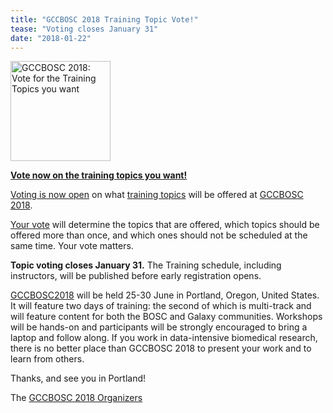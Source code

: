 ```yaml
---
title: "GCCBOSC 2018 Training Topic Vote!"
tease: "Voting closes January 31"
date: "2018-01-22"
---
```


[<img class="pull-right" src="/src/images/logos/gcc-bosc-2018-logo-300.png" width="160" alt="GCCBOSC 2018: Vote for the Training Topics you want" />](/src/events/gccbosc2018/training/index.md)

**[Vote now on the training topics you want!](/src/events/gccbosc2018/training/index.md)**

[Voting is now open](http://bit.ly/gccbosc2018-vote) on what [training topics](/src/events/gccbosc2018/training/index.md) will be offered at [GCCBOSC 2018](https://gccbosc2018.sched.com/).

[Your vote](http://bit.ly/gccbosc2018-vote) will determine the topics that are offered, which topics should be offered more than once,  and which ones should not be scheduled at the same time.  Your vote matters. 

**Topic voting closes January 31.** The Training schedule, including instructors, will be published before early registration opens.

[GCCBOSC2018](https://gccbosc2018.sched.com/) will be held 25-30 June in Portland, Oregon, United States. It will feature two days of training: the second of which is multi-track and will feature content for both the BOSC and Galaxy communities.  Workshops will be hands-on and participants will be strongly encouraged to bring a laptop and follow along.  If you work in data-intensive biomedical research, there is no better place than GCCBOSC 2018 to present your work and to learn from others.

Thanks, and see you in Portland!

The [GCCBOSC 2018 Organizers](/src/events/gccbosc2018/organizers)
